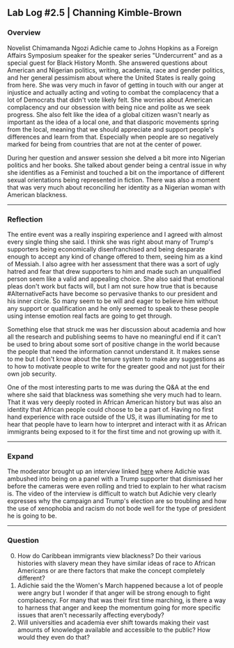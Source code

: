 ## Lab Log #2.5 | Channing Kimble-Brown

### Overview

Novelist Chimamanda Ngozi Adichie came to Johns Hopkins as a Foreign Affairs Symposium speaker for the speaker series "Undercurrent" and as a special guest for Black History Month. She answered questions about American and Nigerian politics, writing, academia, race and gender politics, and her general pessimism about where the United States is really going from here. She was very much in favor of getting in touch with our anger at injustice and actually acting and voting to combat the complacency that a lot of Democrats that didn't vote likely felt. She worries about American complacency and our obsession with being nice and polite as we seek progress. She also felt like the idea of a global citizen wasn't nearly as important as the idea of a local one, and that diasporic movements spring from the local, meaning that we should appreciate and support people's differences and learn from that. Especially when people are so negatively marked for being from countries that are not at the center of power.

During her question and answer session she delved a bit more into Nigerian politics and her books. She talked about gender being a central issue in why she identifies as a Feminist and touched a bit on the importance of different sexual orientations being represented in fiction. There was also a moment that was very much about reconciling her identity as a Nigerian woman with American blackness. 

---

### Reflection

The entire event was a really inspiring experience and I agreed with almost every single thing she said. I think she was right about many of Trump's supporters being economically disenfranchised and being desparate enough to accept any kind of change offered to them, seeing him as a kind of Messiah. I also agree with her assessment that there was a sort of ugly hatred and fear that drew supporters to him and made such an unqualified person seem like a valid and appealing choice. She also said that emotional pleas don't work but facts will, but I am not sure how true that is because #AlternativeFacts have become so pervasive thanks to our president and his inner circle. So many seem to be will and eager to believe him without any support or qualification and he only seemed to speak to these people using intense emotion real facts are going to get through. 

Something else that struck me was her discussion about academia and how all the research and publishing seems to have no meaningful end if it can't be used to bring about some sort of positive change in the world because the people that need the information cannot understand it. It makes sense to me but I don't know about the tenure system to make any suggestions as to how to motivate people to write for the greater good and not just for their own job security.

One of the most interesting parts to me was during the Q&A at the end where she said that blackness was something she very much had to learn. That it was very deeply rooted in African American history but was also an identity that African people could choose to be a part of. Having no first hand experience with race outside of the US, it was illuminating for me to hear that people have to learn how to interpret and interact with it as African immigrants being exposed to it for the first time and not growing up with it. 

---

### Expand

The moderator brought up an interview linked [here](https://www.theguardian.com/books/2016/nov/28/chimamanda-ngozi-adichie-slams-bbc-ambush-with-trump-supporter-newsnight) where Adichie was ambushed into being on a panel with a Trump supporter that dismissed her before the cameras were even rolling and tried to explain to her what racism is. The video of the interview is difficult to watch but Adichie very clearly expresses why the campaign and Trump's election are so troubling and how the use of xenophobia and racism do not bode well for the type of president he is going to be.

---

### Question
0. How do Caribbean immigrants view blackness? Do their various histories with slavery mean they have similar ideas of race to African Americans or are there factors that make the concept completely different?
1. Adichie said the the Women's March happened because a lot of people were angry but I wonder if that anger will be strong enough to fight complacency. For many that was their first time marching, is there a way to harness that anger and keep the momentum going for more specific issues that aren't necessarily affecting everybody?
2. Will universities and academia ever shift towards making their vast amounts of knowledge available and accessible to the public? How would they even do that?
